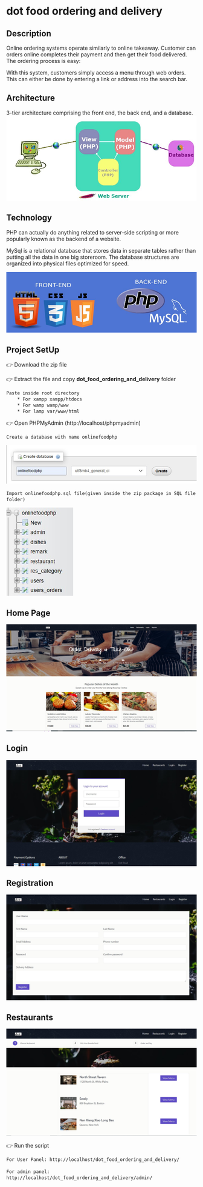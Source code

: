 # dot food ordering and delivery

## Description
Online ordering systems operate similarly to online takeaway.  Customer can orders online completes their payment and  then get their food delivered. The ordering process is easy:

With this system, customers simply access a menu through web orders. This can either be done by entering a link or address into the search bar.

## Architecture
3-tier architecture comprising  the front end, the back end, and a database.
![Three tier](https://github.com/Minte123/dot_food_ordering_and_delivery/blob/master/images/mvc.jpg)

## Technology

PHP  can actually do anything related to server-side scripting or more popularly known as the backend of a website.

MySql  is a relational database that stores data in separate tables rather than putting all the data in one big storeroom. The database structures are organized into physical files optimized for speed.

![Tech](https://github.com/Minte123/dot_food_ordering_and_delivery/blob/master/images/php1.jpg)

## Project SetUp

👉 Download the zip file

👉 Extract the file and copy **dot_food_ordering_and_delivery** folder

    Paste inside root directory
        * For xampp xampp/htdocs 
        * For wamp wamp/www
        * For lamp var/www/html


👉 Open PHPMyAdmin (http://localhost/phpmyadmin)

    Create a database with name onlinefoodphp
    
   ![Screenshot (585)](https://github.com/Minte123/dot_food_ordering_and_delivery/blob/master/images/create_db.jpg)
    
    Import onlinefoodphp.sql file(given inside the zip package in SQL file folder)
   
   ![Screenshot (584)](https://github.com/Minte123/dot_food_ordering_and_delivery/blob/master/images/f_db.jpg)
   
   ## Home Page
   ![home](https://github.com/Minte123/dot_food_ordering_and_delivery/blob/master/images/m1.jpg)
   
   ## Login
   ![log](https://github.com/Minte123/dot_food_ordering_and_delivery/blob/master/images/login.jpg)
   
   ## Registration
   ![reg](https://github.com/Minte123/dot_food_ordering_and_delivery/blob/master/images/Register.jpg)
   ## Restaurants
   ![menue](https://github.com/Minte123/dot_food_ordering_and_delivery/blob/master/images/Resturant.jpg)
   
   
   
   
   
 

👉 Run the script 

    For User Panel: http://localhost/dot_food_ordering_and_delivery/
    
    For admin panel: http://localhost/dot_food_ordering_and_delivery/admin/
    
  
